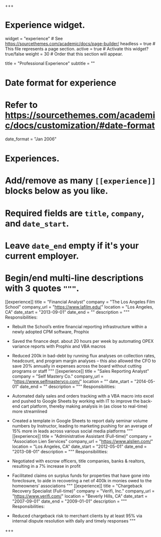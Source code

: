 +++
# Experience widget.
widget = "experience"  # See https://sourcethemes.com/academic/docs/page-builder/
headless = true  # This file represents a page section.
active = true  # Activate this widget? true/false
weight = 30  # Order that this section will appear.

title = "Professional Experience"
subtitle = ""

# Date format for experience
#   Refer to https://sourcethemes.com/academic/docs/customization/#date-format
date_format = "Jan 2006"

# Experiences.
#   Add/remove as many `[[experience]]` blocks below as you like.
#   Required fields are `title`, `company`, and `date_start`.
#   Leave `date_end` empty if it's your current employer.
#   Begin/end multi-line descriptions with 3 quotes `"""`.

[[experience]]
  title = "Financial Analyst"
  company = "The Los Angeles Film School"
  company_url = "https://www.lafilm.edu/"
  location = "Los Angeles, CA"
  date_start = "2013-09-01"
  date_end = ""
  description = """
  Responsibilities:
  
  * Rebuilt the School’s entire financial reporting infrastructure within a newly adopted CPM software, Prophix
  * Saved the finance dept. about 20 hours per week by automating OPEX variance reports with Prophix and VBA macros
  * Reduced 200k in bad-debt by running flux analyses on collection rates, headcount, and program margin analyses – this also allowed the CFO to save 20% annually in expenses across the board without cutting programs or staff
  """
[[experience]]
  title = "Sales Reporting Analyst"
  company = "Self Mastery Co."
  company_url = "https://www.selfmasteryco.com/"
  location = ""
  date_start = "2014-05-01"
  date_end = ""
  description = """
  Responsibilities:
  
  * Automated daily sales and orders tracking with a VBA macro into excel and pushed to Google Sheets by working with IT to improve the back-end cart platform, thereby making analysis in (as close to real-time) more streamlined
  * Created a template in Google Sheets to report daily seminar volume numbers by Instructor, leading to marketing pushing for an average of 15% more in leads across various social media platforms
  """
[[experience]]
  title = "Administrative Assistant (Full-time)"
  company = "Association Lien Services"
  company_url = "https://www.alslien.com/"
  location = "Los Angeles, CA"
  date_start = "2012-05-01"
  date_end = "2013-08-01"
  description = """
  Responsibilities:
  
  * Negotiated with escrow officers, title companies, banks & realtors, resulting in a 7% increase in profit                                         
  * Facilitated claims on surplus funds for properties that have gone into foreclosure, to aide in recovering a net of 400k in monies owed to the homeowners’ associations
  """
[[experience]]
  title = "Chargeback Recovery Specialist (Full-time)"
  company = "Verifi, Inc."
  company_url = "https://www.verifi.com/"
  location = "Beverly Hills, CA"
  date_start = "2007-09-01"
  date_end = "2009-01-01"
  description = """
  Responsibilities:
  
  * Reduced chargeback risk to merchant clients by at least 95% via internal dispute resolution with daily and timely responses
  """

+++
